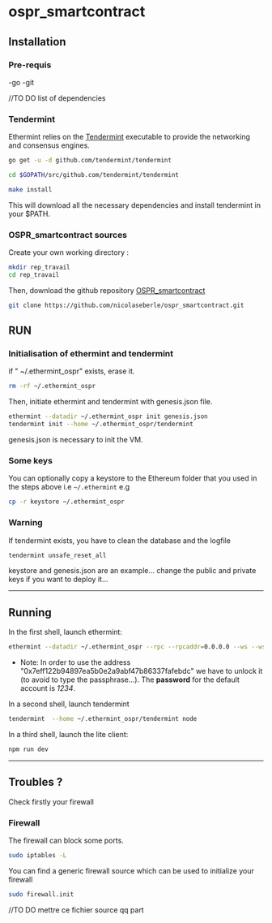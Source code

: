 # ospr_smartcontract


## Installation

### Pre-requis

-go
-git

//TO DO list of dependencies 

### Tendermint
Ethermint relies on the [Tendermint](https://github.com/tendermint/tendermint) executable to provide the networking and consensus engines.

```bash
go get -u -d github.com/tendermint/tendermint

cd $GOPATH/src/github.com/tendermint/tendermint

make install
```
This will download all the necessary dependencies and install tendermint in your $PATH.

### OSPR_smartcontract sources

Create your own working directory :

```bash
mkdir rep_travail
cd rep_travail
```
Then, download the github repository [OSPR_smartcontract](https://github.com/nicolaseberle/ospr_smartcontract) 

```bash
git clone https://github.com/nicolaseberle/ospr_smartcontract.git
```


## RUN
### Initialisation of ethermint and tendermint

if " ~/.ethermint_ospr" exists, erase it.

```bash
rm -rf ~/.ethermint_ospr
```
Then, initiate ethermint and tendermint with genesis.json file. 

```bash
ethermint --datadir ~/.ethermint_ospr init genesis.json
tendermint init --home ~/.ethermint_ospr/tendermint
```
genesis.json is necessary to init the VM.

### Some keys

You can optionally copy a keystore to the Ethereum folder that you used in the steps above i.e `~/.ethermint` e.g

```bash
cp -r keystore ~/.ethermint_ospr
```

### Warning
If tendermint exists, you have to clean the database and the logfile

```bash
tendermint unsafe_reset_all
```
keystore and genesis.json are an example... change the public and private keys if you want to deploy it... 


---

## Running
In the first shell, launch ethermint:

```bash
ethermint --datadir ~/.ethermint_ospr --rpc --rpcaddr=0.0.0.0 --ws --wsaddr=0.0.0.0 --rpccorsdomain "*" --rpcapi eth,net,web3,personal,admin -unlock 0x7eff122b94897ea5b0e2a9abf47b86337fafebdc
```

* Note:
In order to use the address "0x7eff122b94897ea5b0e2a9abf47b86337fafebdc" we have to unlock it (to avoid to type the passphrase...).  The **password** for the default account is *1234*.


In a second shell, launch tendermint
```bash
tendermint  --home ~/.ethermint_ospr/tendermint node
```
In a third shell, launch the lite client:

```bash
npm run dev
```
---

## Troubles ?

Check firstly your firewall

### Firewall
The firewall can block some ports. 

```bash
sudo iptables -L
```

You can find a generic firewall source which can be used to initialize your firewall

```bash
sudo firewall.init
```

//TO DO mettre ce fichier source qq part

